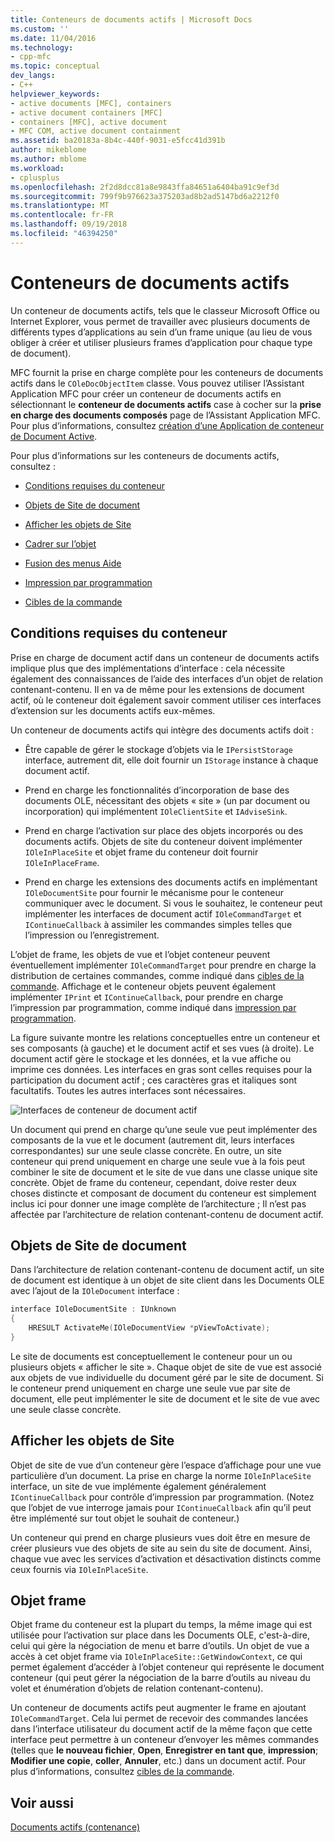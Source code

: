 ```yaml
---
title: Conteneurs de documents actifs | Microsoft Docs
ms.custom: ''
ms.date: 11/04/2016
ms.technology:
- cpp-mfc
ms.topic: conceptual
dev_langs:
- C++
helpviewer_keywords:
- active documents [MFC], containers
- active document containers [MFC]
- containers [MFC], active document
- MFC COM, active document containment
ms.assetid: ba20183a-8b4c-440f-9031-e5fcc41d391b
author: mikeblome
ms.author: mblome
ms.workload:
- cplusplus
ms.openlocfilehash: 2f2d8dcc81a8e9843ffa84651a6404ba91c9ef3d
ms.sourcegitcommit: 799f9b976623a375203ad8b2ad5147bd6a2212f0
ms.translationtype: MT
ms.contentlocale: fr-FR
ms.lasthandoff: 09/19/2018
ms.locfileid: "46394250"
---
```

# <a name="active-document-containers"></a>Conteneurs de documents actifs

Un conteneur de documents actifs, tels que le classeur Microsoft Office ou Internet Explorer, vous permet de travailler avec plusieurs documents de différents types d’applications au sein d’un frame unique (au lieu de vous obliger à créer et utiliser plusieurs frames d’application pour chaque type de document).

MFC fournit la prise en charge complète pour les conteneurs de documents actifs dans le `COleDocObjectItem` classe. Vous pouvez utiliser l’Assistant Application MFC pour créer un conteneur de documents actifs en sélectionnant le **conteneur de documents actifs** case à cocher sur la **prise en charge des documents composés** page de l’Assistant Application MFC. Pour plus d’informations, consultez [création d’une Application de conteneur de Document Active](../mfc/creating-an-active-document-container-application.md).

Pour plus d’informations sur les conteneurs de documents actifs, consultez :

- [Conditions requises du conteneur](#container_requirements)

- [Objets de Site de document](#document_site_objects)

- [Afficher les objets de Site](#view_site_objects)

- [Cadrer sur l’objet](#frame_object)

- [Fusion des menus Aide](../mfc/help-menu-merging.md)

- [Impression par programmation](../mfc/programmatic-printing.md)

- [Cibles de la commande](../mfc/message-handling-and-command-targets.md)

##  <a name="container_requirements"></a> Conditions requises du conteneur

Prise en charge de document actif dans un conteneur de documents actifs implique plus que des implémentations d’interface : cela nécessite également des connaissances de l’aide des interfaces d’un objet de relation contenant-contenu. Il en va de même pour les extensions de document actif, où le conteneur doit également savoir comment utiliser ces interfaces d’extension sur les documents actifs eux-mêmes.

Un conteneur de documents actifs qui intègre des documents actifs doit :

- Être capable de gérer le stockage d’objets via le `IPersistStorage` interface, autrement dit, elle doit fournir un `IStorage` instance à chaque document actif.

- Prend en charge les fonctionnalités d’incorporation de base des documents OLE, nécessitant des objets « site » (un par document ou incorporation) qui implémentent `IOleClientSite` et `IAdviseSink`.

- Prend en charge l’activation sur place des objets incorporés ou des documents actifs. Objets de site du conteneur doivent implémenter `IOleInPlaceSite` et objet frame du conteneur doit fournir `IOleInPlaceFrame`.

- Prend en charge les extensions des documents actifs en implémentant `IOleDocumentSite` pour fournir le mécanisme pour le conteneur communiquer avec le document. Si vous le souhaitez, le conteneur peut implémenter les interfaces de document actif `IOleCommandTarget` et `IContinueCallback` à assimiler les commandes simples telles que l’impression ou l’enregistrement.

L’objet de frame, les objets de vue et l’objet conteneur peuvent éventuellement implémenter `IOleCommandTarget` pour prendre en charge la distribution de certaines commandes, comme indiqué dans [cibles de la commande](../mfc/message-handling-and-command-targets.md). Affichage et le conteneur objets peuvent également implémenter `IPrint` et `IContinueCallback`, pour prendre en charge l’impression par programmation, comme indiqué dans [impression par programmation](../mfc/programmatic-printing.md).

La figure suivante montre les relations conceptuelles entre un conteneur et ses composants (à gauche) et le document actif et ses vues (à droite). Le document actif gère le stockage et les données, et la vue affiche ou imprime ces données. Les interfaces en gras sont celles requises pour la participation du document actif ; ces caractères gras et italiques sont facultatifs. Toutes les autres interfaces sont nécessaires.

![Interfaces de conteneur de document actif](../mfc/media/vc37gj1.gif "vc37gj1")

Un document qui prend en charge qu’une seule vue peut implémenter des composants de la vue et le document (autrement dit, leurs interfaces correspondantes) sur une seule classe concrète. En outre, un site conteneur qui prend uniquement en charge une seule vue à la fois peut combiner le site de document et le site de vue dans une classe unique site concrète. Objet de frame du conteneur, cependant, doive rester deux choses distincte et composant de document du conteneur est simplement inclus ici pour donner une image complète de l’architecture ; Il n’est pas affectée par l’architecture de relation contenant-contenu de document actif.

##  <a name="document_site_objects"></a> Objets de Site de document

Dans l’architecture de relation contenant-contenu de document actif, un site de document est identique à un objet de site client dans les Documents OLE avec l’ajout de la `IOleDocument` interface :

```cpp
interface IOleDocumentSite : IUnknown
{
    HRESULT ActivateMe(IOleDocumentView *pViewToActivate);
}
```

Le site de documents est conceptuellement le conteneur pour un ou plusieurs objets « afficher le site ». Chaque objet de site de vue est associé aux objets de vue individuelle du document géré par le site de document. Si le conteneur prend uniquement en charge une seule vue par site de document, elle peut implémenter le site de document et le site de vue avec une seule classe concrète.

##  <a name="view_site_objects"></a> Afficher les objets de Site

Objet de site de vue d’un conteneur gère l’espace d’affichage pour une vue particulière d’un document. La prise en charge la norme `IOleInPlaceSite` interface, un site de vue implémente également généralement `IContinueCallback` pour contrôle d’impression par programmation. (Notez que l’objet de vue interroge jamais pour `IContinueCallback` afin qu’il peut être implémenté sur tout objet le souhait de conteneur.)

Un conteneur qui prend en charge plusieurs vues doit être en mesure de créer plusieurs vue des objets de site au sein du site de document. Ainsi, chaque vue avec les services d’activation et désactivation distincts comme ceux fournis via `IOleInPlaceSite`.

##  <a name="frame_object"></a> Objet frame

Objet frame du conteneur est la plupart du temps, la même image qui est utilisée pour l’activation sur place dans les Documents OLE, c'est-à-dire, celui qui gère la négociation de menu et barre d’outils. Un objet de vue a accès à cet objet frame via `IOleInPlaceSite::GetWindowContext`, ce qui permet également d’accéder à l’objet conteneur qui représente le document conteneur (qui peut gérer la négociation de la barre d’outils au niveau du volet et énumération d’objets de relation contenant-contenu).

Un conteneur de documents actifs peut augmenter le frame en ajoutant `IOleCommandTarget`. Cela lui permet de recevoir des commandes lancées dans l’interface utilisateur du document actif de la même façon que cette interface peut permettre à un conteneur d’envoyer les mêmes commandes (telles que **le nouveau fichier**, **Open**,  **Enregistrer en tant que**, **impression**; **Modifier une copie**, **coller**, **Annuler**, etc.) dans un document actif. Pour plus d’informations, consultez [cibles de la commande](../mfc/message-handling-and-command-targets.md).

## <a name="see-also"></a>Voir aussi

[Documents actifs (contenance)](../mfc/active-document-containment.md)

